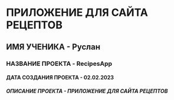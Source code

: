 # ПРИЛОЖЕНИЕ ДЛЯ САЙТА РЕЦЕПТОВ
## ИМЯ УЧЕНИКА - Руслан
### НАЗВАНИЕ ПРОЕКТА - RecipesApp
#### ДАТА СОЗДАНИЯ ПРОЕКТА - 02.02.2023
##### ОПИСАНИЕ ПРОЕКТА - ПРИЛОЖЕНИЕ ДЛЯ САЙТА РЕЦЕПТОВ